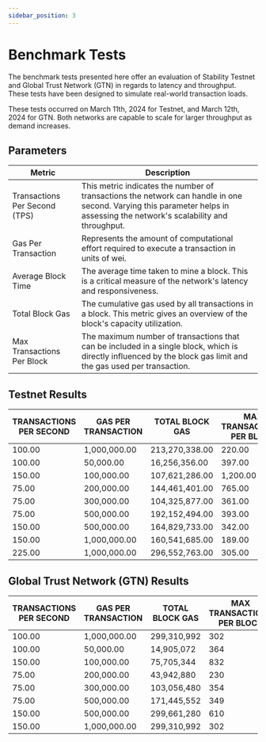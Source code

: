```yaml
---
sidebar_position: 3
---
```


# Benchmark Tests

The benchmark tests presented here offer an evaluation of Stability Testnet and Global Trust Network (GTN) in regards to latency and throughput. These tests have been designed to simulate real-world transaction loads.

These tests occurred on March 11th, 2024 for Testnet, and March 12th, 2024 for GTN. Both networks are capable to scale for larger throughput as demand increases. 

## Parameters

| Metric                       | Description |
|------------------------------|-------------|
| Transactions Per Second (TPS) | This metric indicates the number of transactions the network can handle in one second. Varying this parameter helps in assessing the network's scalability and throughput. |
| Gas Per Transaction          | Represents the amount of computational effort required to execute a transaction in units of wei. |
| Average Block Time           | The average time taken to mine a block. This is a critical measure of the network's latency and responsiveness. |
| Total Block Gas              | The cumulative gas used by all transactions in a block. This metric gives an overview of the block's capacity utilization. |
| Max Transactions Per Block   | The maximum number of transactions that can be included in a single block, which is directly influenced by the block gas limit and the gas used per transaction. |

## Testnet Results

| TRANSACTIONS PER SECOND | GAS PER TRANSACTION | TOTAL BLOCK GAS | MAX TRANSACTIONS PER BLOCK | LINK |
|-------------------------|---------------------|-----------------|----------------------------|------|
| 100.00                  | 1,000,000.00        | 213,270,338.00  | 220.00                     | [Link](https://stability-testnet.blockscout.com/block/315241) |
| 100.00                  | 50,000.00           | 16,256,356.00   | 397.00                     | [Link](https://stability-testnet.blockscout.com/block/344142) |
| 150.00                  | 100,000.00          | 107,621,286.00  | 1,200.00                   | [Link](https://stability-testnet.blockscout.com/block/344229) |
| 75.00                   | 200,000.00          | 144,461,401.00  | 765.00                     | [Link](https://stability-testnet.blockscout.com/block/344239) |
| 75.00                   | 300,000.00          | 104,325,877.00  | 361.00                     | [Link](https://stability-testnet.blockscout.com/block/345093) |
| 75.00                   | 500,000.00          | 192,152,494.00  | 393.00                     | [Link](https://stability-testnet.blockscout.com/block/345214) |
| 150.00                  | 500,000.00          | 164,829,733.00  | 342.00                     | [Link](https://stability-testnet.blockscout.com/block/345289) |
| 150.00                  | 1,000,000.00        | 160,541,685.00  | 189.00                     | [Link](https://stability-testnet.blockscout.com/block/345303) |
| 225.00                  | 1,000,000.00        | 296,552,763.00  | 305.00                     | [Link](https://stability-testnet.blockscout.com/block/345376) |

## Global Trust Network (GTN) Results

| TRANSACTIONS PER SECOND | GAS PER TRANSACTION | TOTAL BLOCK GAS | MAX TRANSACTIONS PER BLOCK | LINK |
|-------------------------|---------------------|-----------------|----------------------------|------|
| 100.00                  | 1,000,000.00        | 299,310,992     | 302                        | [Link](https://stability.blockscout.com/block/354698) |
| 100.00                  | 50,000.00           | 14,905,072      | 364                        | [Link](https://stability.blockscout.com/block/354776) |
| 150.00                  | 100,000.00          | 75,705,344      | 832                        | [Link](https://stability.blockscout.com/block/354914) |
| 75.00                   | 200,000.00          | 43,942,880      | 230                        | [Link](https://stability.blockscout.com/block/354966) |
| 75.00                   | 300,000.00          | 103,056,480     | 354                        | [Link](https://stability.blockscout.com/block/355006) |
| 75.00                   | 500,000.00          | 171,445,552     | 349                        | [Link](https://stability.blockscout.com/block/355037) |
| 150.00                  | 500,000.00          | 299,661,280     | 610                        | [Link](https://stability.blockscout.com/block/355088) |
| 150.00                  | 1,000,000.00        | 299,310,992     | 302                        | [Link](https://stability.blockscout.com/block/355135) |
